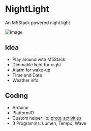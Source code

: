 # NightLight
An M5Stack powered night light

![image](https://github.com/user-attachments/assets/28cb7f89-49a4-4d3a-8475-490f4f781971)

## Idea

- Play around with M5Stack
- Dimmable light for night
- Alarm for wake-up
- Time and Date
- Weather info

## Coding

- Arduino
- PlatformIO
- Custom helper lib: [proto_activities](https://github.com/frameworklabs/proto_activities)
- 3 Programms: Lumen, Tempo, Wave
